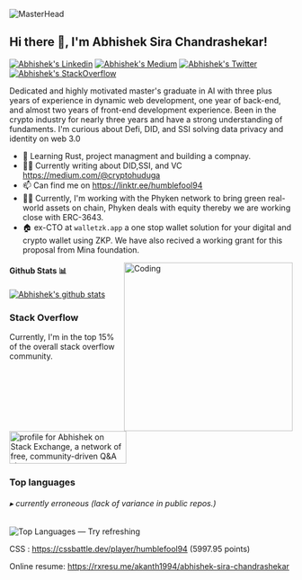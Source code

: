 ![MasterHead](https://feature.undp.org/beyond-bitcoin/assets/hxFnAcINBZ/block2.gif)
<h2> Hi there 👋, I'm Abhishek Sira Chandrashekar! </h2>

[![Abhishek's Linkedin](https://img.shields.io/badge/LinkedIn-0077B5?style=for-the-badge&logo=linkedin&logoColor=white)](https://www.linkedin.com/in/abhishek-sira-chandrashekar-821244b7/)
[![Abhishek's Medium](https://img.shields.io/badge/Medium-000000?style=for-the-badge&logo=medium&logoColor=white)](https://medium.com/@cryptohuduga)
[![Abhishek's Twitter](https://img.shields.io/badge/Twitter-1DA1F2?style=for-the-badge&logo=twitter&logoColor=white)](https://twitter.com/abhiarys)
[![Abhishek's StackOverflow](https://img.shields.io/badge/StackOverflow-F48024?style=for-the-badge&logo=stackoverflow&logoColor=white)](https://stackoverflow.com/users/6821441/abhishek-ekaanth)


 <span>Dedicated and highly motivated master's graduate in AI with three plus years of experience in dynamic web development, one year of back-end, and almost two years of front-end development experience. Been in the crypto industry for nearly three years and have a strong understanding of fundaments. I'm curious about Defi, DID, and SSI solving data privacy and identity on web 3.0</span>
 
 - 🌱 Learning Rust, project managment and building a compnay.
 - ✍🏽 Currently writing about DID,SSI, and VC https://medium.com/@cryptohuduga 
 - 📫 Can find me on https://linktr.ee/humblefool94
 - 🙏🏾 Currently, I'm working with the Phyken network to bring green real-world assets on chain, Phyken deals with equity thereby we are working close with ERC-3643.
 - 🏠 ex-CTO at `walletzk.app` a one stop wallet solution for your digital and crypto wallet using ZKP. We have also recived a working grant for this proposal from Mina foundation.
    
<img align="right" alt="Coding" width="300" src="https://camo.githubusercontent.com/e20822b4282c07ffd010cd05f855a6561d3b62358ca9e607e4901288dd748fcb/68747470733a2f2f63646e2e6472696262626c652e636f6d2f75736572732f323133313939332f73637265656e73686f74732f343934383733362f74686f75676874776f726b732d6769665f6472696262626c652e676966">


#### Github Stats 📊

[![Abhishek's github stats](https://github-readme-stats.vercel.app/api?username=Ekaanth)](https://github.com/anuraghazra/github-readme-stats)

### Stack Overflow

Currently, I'm in the top 15% of the overall stack overflow community.

<a href="https://stackoverflow.com/users/6821441/abhishek-ekaanth"><img src="https://stackoverflow.com/users/flair/6821441.png" width="208" height="58" alt="profile for Abhishek on Stack Exchange, a network of free, community-driven Q&amp;A sites" title="profile for Abhishek on Stack Exchange, a network of free, community-driven Q&amp;A sites" /></a>

<h3 >Top languages</h3>

<h6 >▸ currently erroneous (lack of variance in public repos.)</h6>

<p ><img src="https://github-readme-stats.vercel.app/api/top-langs?username=Ekaanth&show_icons=true&locale=en&layout=default&theme=swift&langs_count=6" alt="Top Languages — Try refreshing" loading="lazy" /></p>

CSS : https://cssbattle.dev/player/humblefool94 (5997.95 points)

Online resume: https://rxresu.me/akanth1994/abhishek-sira-chandrashekar
